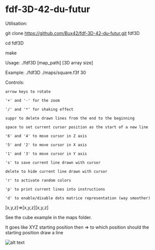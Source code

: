 # fdf-3D-42-du-futur

Utilisation:

git clone https://github.com/Bux42/fdf-3D-42-du-futur.git fdf3D

cd fdf3D

make

Usage: ./fdf3D [map_path] [3D array size]

Example: ./fdf3D ./maps/square.f3f 30

Controls:

	arrow keys to rotate
	
	'+' and '-' for the zoom

	'/' and '*' for shaking effect

	suppr to delete drawn lines from the end to the beginning
	
	space to set current cursor position as the start of a new line

	'6' and '4' to move cursor in Z axis

	'5' and '2' to move cursor in X axis

	'1' and '3' to move cursor in Y axis

	's' to save current line drawn with cursor

	delete to hide current line drawn with cursor

	'r' to activate random colors

	'p' to print current lines into instructions

	'd' to enable/disable dots matrice representation (way smoother)

[x,y,z]=>[x,y,z][x,y,z]

See the cube example in the maps folder.

It goes like XYZ starting position then => to which position should the starting position draw a line

![alt text](https://i.imgur.com/UjrwnoC.png)
